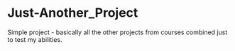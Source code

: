 # Just-Another_Project
Simple project - basically all the other projects from courses combined just to test my abilities.
